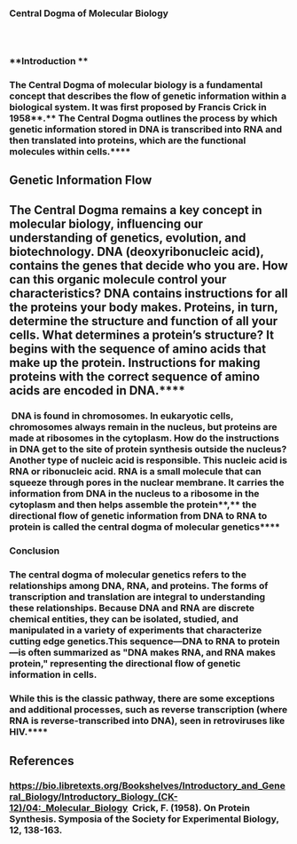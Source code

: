 ### **Central Dogma of Molecular Biology**

###  

### **Introduction **

### The Central Dogma of molecular biology is a fundamental concept that describes the flow of genetic information within a biological system. It was first proposed by Francis Crick in 1958**.** The Central Dogma outlines the process by which genetic information stored in DNA is transcribed into RNA and then translated into proteins, which are the functional molecules within cells.****

## **Genetic Information Flow**

## The Central Dogma remains a key concept in molecular biology, influencing our understanding of genetics, evolution, and biotechnology. DNA (deoxyribonucleic acid), contains the genes that decide who you are. How can this organic molecule control your characteristics? DNA contains instructions for all the proteins your body makes. Proteins, in turn, determine the structure and function of all your cells. What determines a protein’s structure? It begins with the sequence of amino acids that make up the protein. Instructions for making proteins with the correct sequence of amino acids are encoded in DNA.****

###  DNA is found in chromosomes. In eukaryotic cells, chromosomes always remain in the nucleus, but proteins are made at ribosomes in the cytoplasm. How do the instructions in DNA get to the site of protein synthesis outside the nucleus? Another type of nucleic acid is responsible. This nucleic acid is RNA or ribonucleic acid. RNA is a small molecule that can squeeze through pores in the nuclear membrane. It carries the information from DNA in the nucleus to a ribosome in the cytoplasm and then helps assemble the protein**,** the directional flow of genetic information from DNA to RNA to protein is called the central dogma of molecular genetics****

### **Conclusion**

### The central dogma of molecular genetics refers to the relationships among DNA, RNA, and proteins. The forms of transcription and translation are integral to understanding these relationships. Because DNA and RNA are discrete chemical entities, they can be isolated, studied, and manipulated in a variety of experiments that characterize cutting edge genetics.This sequence—DNA to RNA to protein—is often summarized as "DNA makes RNA, and RNA makes protein," representing the directional flow of genetic information in cells.

### While this is the classic pathway, there are some exceptions and additional processes, such as reverse transcription (where RNA is reverse-transcribed into DNA), seen in retroviruses like HIV.****

## **References**

### <https://bio.libretexts.org/Bookshelves/Introductory_and_General_Biology/Introductory_Biology_(CK-12)/04:_Molecular_Biology>  Crick, F. (1958). On Protein Synthesis. Symposia of the Society for Experimental Biology, 12, 138-163.
